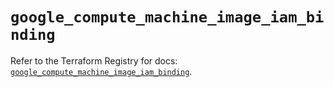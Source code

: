 # `google_compute_machine_image_iam_binding`

Refer to the Terraform Registry for docs: [`google_compute_machine_image_iam_binding`](https://registry.terraform.io/providers/hashicorp/google-beta/5.25.0/docs/resources/google_compute_machine_image_iam_binding).
